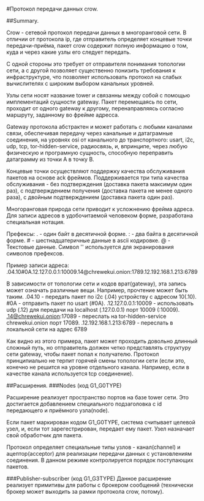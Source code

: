 #Протокол передачи данных crow.

##Summary.

Crow - сетевой протокол передачи данных в многоранговой сети. В отличии от протокола ip, где отправитель определяет концевые точки передачи-приёма, пакет crow содержит полную информацию о том, куда и через какие узлы его следует передать.

С одной стороны это требует от отправителя понимания топологии сети, а с другой позволяет существенно понизить требования к инфраструктуре, что позволяет использовать протокол на слабых вычислителях с широким выбором канальных уровней.

Узлы сети носят название tower и связанны между собой с помощью имплементаций сущности gateway. Пакет перемещаясь по сети, проходит от одного gateway к другому, перенаправляясь согласно маршруту, заданному во фрейме адресса.

Gateway протокола абстрактен и может работать с любыми каналами связи, обеспечивая передачу через канальные и датаграмные соединения, на уровнях osi от канального до транспортного: usart, i2c, udp, tcp, tor-hidden-service, радиосвязь, и, впринципе, через любую физическую и програмную сущность, способную переправить датаграмму из точки A в точку B. 

Концевые точки осуществляют поддержку качества обслуживания пакетов на основе ack фреймов. Поддерживается три типа качества обслуживания - без подтверждения (доставка пакета максимум один раз), с подтверждением получения (доставка пакета не менее одного раза), с двойным подтверждением (доставка пакета один раз).

Многоранговая природа сети приводит к усложнению фрейма адреса. Для записи адресов в удобочитаемой человеком форме, разработана специальная нотация.

Префексы:
. - один байт в десятичной форме.
: - два байта в десятичной форме.
\# - шестнадцатеричные данные в ascii кодировке.
@ - Текстовые данные. Символ '\' используется для экранирования символов префексов. 

Пример записи адреса:
.04.10#0A.12.127.0.0.1:10009.14@chrewekui\.onion:1789.12.192.168.1.213:6789 

В зависимости от топологии сети и кодов врат(gateway), эта запись может означать различные вещи.
Например, прочтение может быть таким.
.04.10 - передать пакет по i2c (.04) устройству с адресом 10(.10).
\#0A - отправить пакет по usart (#0A).
.12.127.0.0.1:10009 - использовать udp (.12) для передачи на localhost (.127.0.0.1) порт 10009 (:10009).
.14@chrewekui.onion:17089 - переслать на tor-hidden-service chrewekui.onion порт 17089.
.12.192.168.1.213:6789  - переслать в локальной сети на адрес 6789

Как видно из этого примера, пакет может проходить довольно длинный сложный путь, но отправитель должен четко представлять структуру сети gateway, чтобы пакет попал к получателю. Протокол принципиально не терпит горячей смены топологии сети (если это, конечно не решится на уровне отдельного канала. Например, если в качестве канала используется tcp соединение).

##Расширения. 
###Nodes (код G1_G0TYPE)

Расширение реализует пространство портов на базе tower сети. Это достигается добавлением специального подзаголовка с id передающего и приёмного узла(node).

Если пакет маркирован кодом G1_G0TYPE, система считывает целевой узел, и, если тот зарегестрирован, передает ему пакет. Узел назначает свой обработчик для пакета.

Протокол определяет специальные типы узлов - канал(channel) и ацептор(acceptor) для реализации передачи данных с установлениям соединения. В данном режиме контролируется порядок поступающих пакетов.

###Publisher-subscriber (код G1_G3TYPE)
Данное расширение реализует примитивы для работы с брокером сообщений (технически брокер может выходить за рамки протокола crow, потому). 
